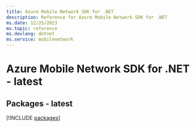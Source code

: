 ```yaml
---
title: Azure Mobile Network SDK for .NET
description: Reference for Azure Mobile Network SDK for .NET
ms.date: 12/25/2023
ms.topic: reference
ms.devlang: dotnet
ms.service: mobilenetwork
---
```

# Azure Mobile Network SDK for .NET - latest
## Packages - latest
[!INCLUDE [packages](mobile-network-index.md)]